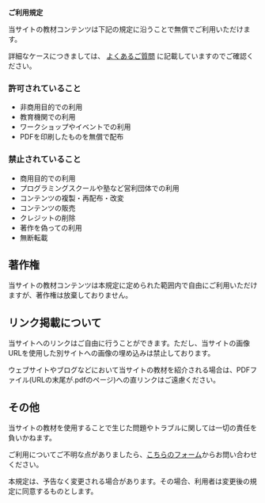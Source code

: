 **ご利用規定**

当サイトの教材コンテンツは下記の規定に沿うことで無償でご利用いただけます。

詳細なケースにつきましては、 [よくあるご質問](/faq) に記載していますのでご確認ください。

### 許可されていること
- 非商用目的での利用
- 教育機関での利用
- ワークショップやイベントでの利用
- PDFを印刷したものを無償で配布

### 禁止されていること
- 商用目的での利用
- プログラミングスクールや塾など営利団体での利用
- コンテンツの複製・再配布・改変
- コンテンツの販売
- クレジットの削除
- 著作を偽っての利用
- 無断転載

## 著作権
当サイトの教材コンテンツは本規定に定められた範囲内で自由にご利用いただけますが、著作権は放棄しておりません。

## リンク掲載について
当サイトへのリンクはご自由に行うことができます。ただし、当サイトの画像URLを使用した別サイトへの画像の埋め込みは禁止しております。

ウェブサイトやブログなどにおいて当サイトの教材を紹介される場合は、PDFファイル(URLの末尾が.pdfのページ)への直リンクはご遠慮ください。

## その他
当サイトの教材を使用することで生じた問題やトラブルに関しては一切の責任を負いかねます。

ご利用についてご不明な点がありましたら、[こちらのフォーム](/contact)からお問い合わせください。

本規定は、予告なく変更される場合があります。その場合、利用者は変更後の規定に同意するものとします。
